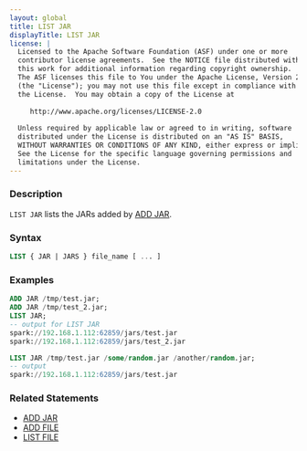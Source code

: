```yaml
---
layout: global
title: LIST JAR
displayTitle: LIST JAR
license: |
  Licensed to the Apache Software Foundation (ASF) under one or more
  contributor license agreements.  See the NOTICE file distributed with
  this work for additional information regarding copyright ownership.
  The ASF licenses this file to You under the Apache License, Version 2.0
  (the "License"); you may not use this file except in compliance with
  the License.  You may obtain a copy of the License at
 
     http://www.apache.org/licenses/LICENSE-2.0
 
  Unless required by applicable law or agreed to in writing, software
  distributed under the License is distributed on an "AS IS" BASIS,
  WITHOUT WARRANTIES OR CONDITIONS OF ANY KIND, either express or implied.
  See the License for the specific language governing permissions and
  limitations under the License.
---
```


### Description

`LIST JAR` lists the JARs added by [ADD JAR](sql-ref-syntax-aux-resource-mgmt-add-jar.html).

### Syntax

```sql
LIST { JAR | JARS } file_name [ ... ]
```

### Examples

```sql
ADD JAR /tmp/test.jar;
ADD JAR /tmp/test_2.jar;
LIST JAR;
-- output for LIST JAR
spark://192.168.1.112:62859/jars/test.jar
spark://192.168.1.112:62859/jars/test_2.jar

LIST JAR /tmp/test.jar /some/random.jar /another/random.jar;
-- output
spark://192.168.1.112:62859/jars/test.jar
```

### Related Statements

* [ADD JAR](sql-ref-syntax-aux-resource-mgmt-add-jar.html)
* [ADD FILE](sql-ref-syntax-aux-resource-mgmt-add-file.html)
* [LIST FILE](sql-ref-syntax-aux-resource-mgmt-list-file.html)

